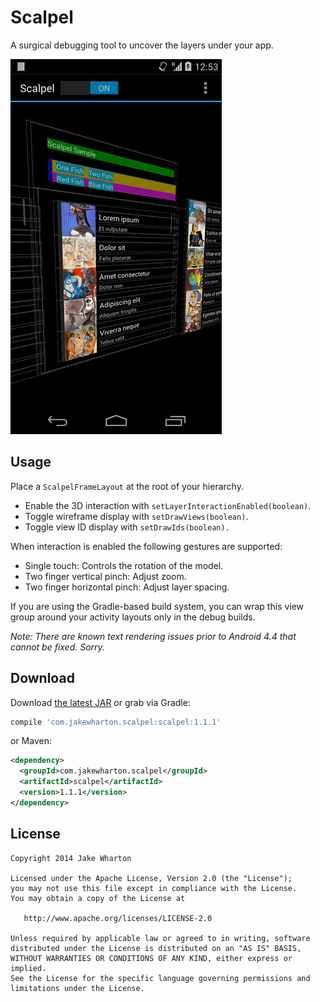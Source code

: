 Scalpel
======

A surgical debugging tool to uncover the layers under your app.

![](images/sample.gif)



Usage
-----

Place a `ScalpelFrameLayout` at the root of your hierarchy.

 * Enable the 3D interaction with `setLayerInteractionEnabled(boolean)`.
 * Toggle wireframe display with `setDrawViews(boolean)`.
 * Toggle view ID display with `setDrawIds(boolean).`

When interaction is enabled the following gestures are supported:

 * Single touch: Controls the rotation of the model.
 * Two finger vertical pinch: Adjust zoom.
 * Two finger horizontal pinch: Adjust layer spacing.

If you are using the Gradle-based build system, you can wrap this view group around your activity
layouts only in the debug builds.

*Note: There are known text rendering issues prior to Android 4.4 that cannot be fixed. Sorry.*



Download
--------

Download [the latest JAR][1] or grab via Gradle:
```groovy
compile 'com.jakewharton.scalpel:scalpel:1.1.1'
```
or Maven:
```xml
<dependency>
  <groupId>com.jakewharton.scalpel</groupId>
  <artifactId>scalpel</artifactId>
  <version>1.1.1</version>
</dependency>
```



License
--------

    Copyright 2014 Jake Wharton

    Licensed under the Apache License, Version 2.0 (the "License");
    you may not use this file except in compliance with the License.
    You may obtain a copy of the License at

       http://www.apache.org/licenses/LICENSE-2.0

    Unless required by applicable law or agreed to in writing, software
    distributed under the License is distributed on an "AS IS" BASIS,
    WITHOUT WARRANTIES OR CONDITIONS OF ANY KIND, either express or implied.
    See the License for the specific language governing permissions and
    limitations under the License.


 [1]: http://repository.sonatype.org/service/local/artifact/maven/redirect?r=central-proxy&g=com.jakewharton.scalpel&a=scalpel&v=LATEST
